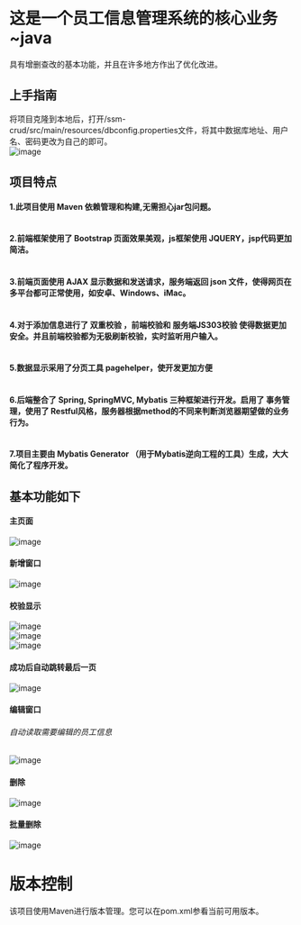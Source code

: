 # 这是一个员工信息管理系统的核心业务~java

具有增删查改的基本功能，并且在许多地方作出了优化改进。<br>
## 上手指南
将项目克隆到本地后，打开/ssm-crud/src/main/resources/dbconfig.properties文件，将其中数据库地址、用户名、密码更改为自己的即可。<br>
![image](https://user-images.githubusercontent.com/91240419/159115663-f173a1a0-3e8c-4577-8481-501b6968c0de.png)

## 项目特点
#### 1.此项目使用 **Maven** 依赖管理和构建,无需担心jar包问题。<br><br>
#### 2.前端框架使用了 **Bootstrap** 页面效果美观，js框架使用 **JQUERY**，jsp代码更加简洁。<br><br>
#### 3.前端页面使用 **AJAX** 显示数据和发送请求，服务端返回 **json** 文件，使得网页在多平台都可正常使用，如安卓、Windows、iMac。<br><br>
#### 4.对于添加信息进行了 **双重校验** ，前端校验和 **服务端JS303校验** 使得数据更加安全。并且前端校验都为无极刷新校验，实时监听用户输入。<br><br>
#### 5.数据显示采用了分页工具 **pagehelper**，使开发更加方便<br><br>
#### 6.后端整合了 **Spring, SpringMVC, Mybatis** 三种框架进行开发。启用了 **事务管理**，使用了 **Restful风格**，服务器根据method的不同来判断浏览器期望做的业务行为。<br><br>
#### 7.项目主要由 **Mybatis Generator** （用于**Mybatis逆向工程**的工具）生成，大大简化了程序开发。



## 基本功能如下
#### 主页面
![image](https://user-images.githubusercontent.com/91240419/159114882-34c52495-f99e-45b6-bca3-f798aea1ff5b.png)<br>
#### 新增窗口
![image](https://user-images.githubusercontent.com/91240419/159116151-e2c49dbf-7dad-4df4-a33a-97b0443de37c.png)<br>
#### 校验显示
![image](https://user-images.githubusercontent.com/91240419/159116213-7920f5ca-98f4-4eaf-a0ea-833d2ba3a254.png)<br>
![image](https://user-images.githubusercontent.com/91240419/159116240-55d259ed-126c-42c1-968d-03b45825cb6a.png)<br>
![image](https://user-images.githubusercontent.com/91240419/159116246-f4f2a2d7-7be1-402d-8f1b-93cbdc23e911.png)<br>
#### 成功后自动跳转最后一页
![image](https://user-images.githubusercontent.com/91240419/159116280-19db8015-3d66-4709-b01e-edc2e6cf7ade.png)<br>
#### 编辑窗口
###### 自动读取需要编辑的员工信息
![image](https://user-images.githubusercontent.com/91240419/159116315-985342de-09c2-4e9f-a755-64e12e3ff094.png)<br>
#### 删除
![image](https://user-images.githubusercontent.com/91240419/159116343-7ec88b63-5c04-4d15-b27f-4fe4a74ffd49.png)
#### 批量删除
![image](https://user-images.githubusercontent.com/91240419/159116359-1ced9247-33fd-45b4-bf03-0d0e831b13cf.png)
# 版本控制
该项目使用Maven进行版本管理。您可以在pom.xml参看当前可用版本。




